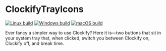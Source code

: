# ClockifyTrayIcons

[![Linux build](https://github.com/ChristianLightServices/ClockifyTrayIcons/actions/workflows/linux-build.yml/badge.svg)](https://github.com/ChristianLightServices/ClockifyTrayIcons/actions/workflows/linux-build.yml) [![Windows build](https://github.com/ChristianLightServices/ClockifyTrayIcons/actions/workflows/windows-build.yml/badge.svg)](https://github.com/ChristianLightServices/ClockifyTrayIcons/actions/workflows/windows-build.yml) [![macOS build](https://github.com/ChristianLightServices/ClockifyTrayIcons/actions/workflows/macos-build.yml/badge.svg)](https://github.com/ChristianLightServices/ClockifyTrayIcons/actions/workflows/macos-build.yml)

Ever fancy a simpler way to use Clockify? Here it is—two buttons that sit in your system tray that, when clicked, switch you between Clockify on, Clockify off, and break time.
